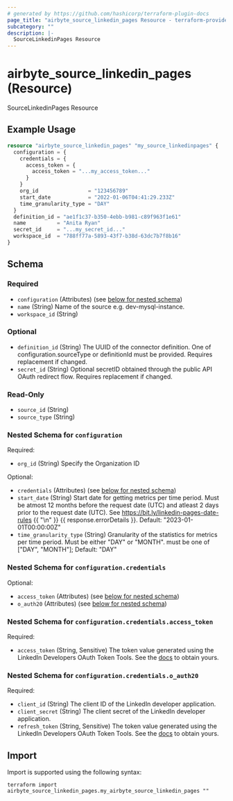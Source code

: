 ```yaml
---
# generated by https://github.com/hashicorp/terraform-plugin-docs
page_title: "airbyte_source_linkedin_pages Resource - terraform-provider-airbyte"
subcategory: ""
description: |-
  SourceLinkedinPages Resource
---
```


# airbyte_source_linkedin_pages (Resource)

SourceLinkedinPages Resource

## Example Usage

```terraform
resource "airbyte_source_linkedin_pages" "my_source_linkedinpages" {
  configuration = {
    credentials = {
      access_token = {
        access_token = "...my_access_token..."
      }
    }
    org_id                = "123456789"
    start_date            = "2022-01-06T04:41:29.233Z"
    time_granularity_type = "DAY"
  }
  definition_id = "ae1f1c37-b350-4ebb-b981-c89f963f1e61"
  name          = "Anita Ryan"
  secret_id     = "...my_secret_id..."
  workspace_id  = "788ff77a-5893-43f7-b38d-63dc7b7f8b16"
}
```

<!-- schema generated by tfplugindocs -->
## Schema

### Required

- `configuration` (Attributes) (see [below for nested schema](#nestedatt--configuration))
- `name` (String) Name of the source e.g. dev-mysql-instance.
- `workspace_id` (String)

### Optional

- `definition_id` (String) The UUID of the connector definition. One of configuration.sourceType or definitionId must be provided. Requires replacement if changed.
- `secret_id` (String) Optional secretID obtained through the public API OAuth redirect flow. Requires replacement if changed.

### Read-Only

- `source_id` (String)
- `source_type` (String)

<a id="nestedatt--configuration"></a>
### Nested Schema for `configuration`

Required:

- `org_id` (String) Specify the Organization ID

Optional:

- `credentials` (Attributes) (see [below for nested schema](#nestedatt--configuration--credentials))
- `start_date` (String) Start date for getting metrics per time period. Must be atmost 12 months before the request date (UTC) and atleast 2 days prior to the request date (UTC). See https://bit.ly/linkedin-pages-date-rules {{ "\n" }} {{ response.errorDetails }}. Default: "2023-01-01T00:00:00Z"
- `time_granularity_type` (String) Granularity of the statistics for metrics per time period. Must be either "DAY" or "MONTH". must be one of ["DAY", "MONTH"]; Default: "DAY"

<a id="nestedatt--configuration--credentials"></a>
### Nested Schema for `configuration.credentials`

Optional:

- `access_token` (Attributes) (see [below for nested schema](#nestedatt--configuration--credentials--access_token))
- `o_auth20` (Attributes) (see [below for nested schema](#nestedatt--configuration--credentials--o_auth20))

<a id="nestedatt--configuration--credentials--access_token"></a>
### Nested Schema for `configuration.credentials.access_token`

Required:

- `access_token` (String, Sensitive) The token value generated using the LinkedIn Developers OAuth Token Tools. See the <a href="https://docs.airbyte.com/integrations/sources/linkedin-pages/">docs</a> to obtain yours.


<a id="nestedatt--configuration--credentials--o_auth20"></a>
### Nested Schema for `configuration.credentials.o_auth20`

Required:

- `client_id` (String) The client ID of the LinkedIn developer application.
- `client_secret` (String) The client secret of the LinkedIn developer application.
- `refresh_token` (String, Sensitive) The token value generated using the LinkedIn Developers OAuth Token Tools. See the <a href="https://docs.airbyte.com/integrations/sources/linkedin-pages/">docs</a> to obtain yours.

## Import

Import is supported using the following syntax:

```shell
terraform import airbyte_source_linkedin_pages.my_airbyte_source_linkedin_pages ""
```
